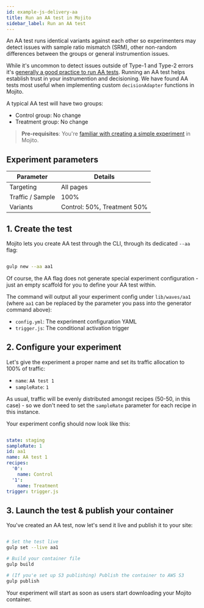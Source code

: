 ```yaml
---
id: example-js-delivery-aa
title: Run an AA test in Mojito
sidebar_label: Run an AA test
---
```

An AA test runs identical variants against each other so experimenters may detect issues with sample ratio mismatch (SRM), other non-random differences between the groups or general instrumention issues. 

While it's uncommon to detect issues outside of Type-1 and Type-2 errors it's [generally a good practice to run AA tests](https://cxl.com/blog/aa-testing-waste-time/). Running an AA test helps establish trust in your instrumention and decisioning. We have found AA tests most useful when implementing custom `decisionAdapter` functions in Mojito.

A typical AA test will have two groups:

-   Control group: No change
-   Treatment group: No change

> **Pre-requisites**: 
> You're [familiar with creating a simple experiment](example-js-delivery-simple-ab) in Mojito. 

## Experiment parameters

| Parameter        | Details                     |
| ---------------- | --------------------------- |
| Targeting        | All pages                   |
| Traffic / Sample | 100%                        |
| Variants         | Control: 50%, Treatment 50% |

## 1. Create the test

Mojito lets you create AA test through the CLI, through its dedicated `--aa` flag:

```sh

gulp new --aa aa1

```

Of course, the AA flag does not generate special experiment configuration - just an empty scaffold for you to define your AA test within.

The command will output all your experiment config under `lib/waves/aa1` (where `aa1` can be replaced by the parameter you pass into the generator command above):

-   `config.yml`: The experiment configuration YAML
-   `trigger.js`: The conditional activation trigger 

## 2. Configure your experiment

Let's give the experiment a proper name and set its traffic allocation to 100% of traffic:

-   `name`: `AA test 1`
-   `sampleRate`: `1`

As usual, traffic will be evenly distributed amongst recipes (50-50, in this case) - so we don't need to set the `sampleRate` parameter for each recipe in this instance.

Your experiment config should now look like this:

```yml

state: staging
sampleRate: 1
id: aa1
name: AA test 1
recipes:
  '0':
    name: Control
  '1':
    name: Treatment
trigger: trigger.js

```

## 3. Launch the test & publish your container

You've created an AA test, now let's send it live and publish it to your site:

```sh

# Set the test live
gulp set --live aa1

# Build your container file
gulp build

# (If you'e set up S3 publishing) Publish the container to AWS S3
gulp publish

```

Your experiment will start as soon as users start downloading your Mojito container.

